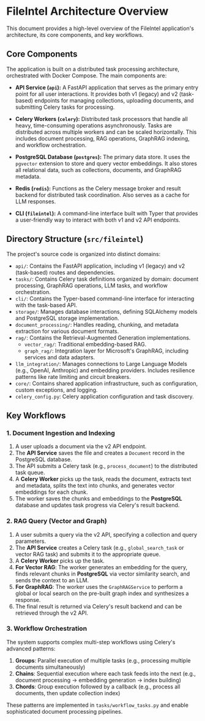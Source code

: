 # FileIntel Architecture Overview

This document provides a high-level overview of the FileIntel application's architecture, its core components, and key workflows.

## Core Components

The application is built on a distributed task processing architecture, orchestrated with Docker Compose. The main components are:

- **API Service (`api`):** A FastAPI application that serves as the primary entry point for all user interactions. It provides both v1 (legacy) and v2 (task-based) endpoints for managing collections, uploading documents, and submitting Celery tasks for processing.

- **Celery Workers (`celery`):** Distributed task processors that handle all heavy, time-consuming operations asynchronously. Tasks are distributed across multiple workers and can be scaled horizontally. This includes document processing, RAG operations, GraphRAG indexing, and workflow orchestration.

- **PostgreSQL Database (`postgres`):** The primary data store. It uses the `pgvector` extension to store and query vector embeddings. It also stores all relational data, such as collections, documents, and GraphRAG metadata.

- **Redis (`redis`):** Functions as the Celery message broker and result backend for distributed task coordination. Also serves as a cache for LLM responses.

- **CLI (`fileintel`):** A command-line interface built with Typer that provides a user-friendly way to interact with both v1 and v2 API endpoints.

## Directory Structure (`src/fileintel`)

The project's source code is organized into distinct domains:

- `api/`: Contains the FastAPI application, including v1 (legacy) and v2 (task-based) routes and dependencies.
- `tasks/`: Contains Celery task definitions organized by domain: document processing, GraphRAG operations, LLM tasks, and workflow orchestration.
- `cli/`: Contains the Typer-based command-line interface for interacting with the task-based API.
- `storage/`: Manages database interactions, defining SQLAlchemy models and PostgreSQL storage implementation.
- `document_processing/`: Handles reading, chunking, and metadata extraction for various document formats.
- `rag/`: Contains the Retrieval-Augmented Generation implementations.
  - `vector_rag/`: Traditional embedding-based RAG.
  - `graph_rag/`: Integration layer for Microsoft's GraphRAG, including services and data adapters.
- `llm_integration/`: Manages connections to Large Language Models (e.g., OpenAI, Anthropic) and embedding providers. Includes resilience patterns like rate limiting and circuit breakers.
- `core/`: Contains shared application infrastructure, such as configuration, custom exceptions, and logging.
- `celery_config.py`: Celery application configuration and task discovery.

## Key Workflows

### 1. Document Ingestion and Indexing

1.  A user uploads a document via the v2 API endpoint.
2.  The **API Service** saves the file and creates a `Document` record in the PostgreSQL database.
3.  The API submits a Celery task (e.g., `process_document`) to the distributed task queue.
4.  A **Celery Worker** picks up the task, reads the document, extracts text and metadata, splits the text into chunks, and generates vector embeddings for each chunk.
5.  The worker saves the chunks and embeddings to the **PostgreSQL** database and updates task progress via Celery's result backend.

### 2. RAG Query (Vector and Graph)

1.  A user submits a query via the v2 API, specifying a collection and query parameters.
2.  The **API Service** creates a Celery task (e.g., `global_search_task` or vector RAG task) and submits it to the appropriate queue.
3.  A **Celery Worker** picks up the task.
4.  **For Vector RAG**: The worker generates an embedding for the query, finds relevant chunks in **PostgreSQL** via vector similarity search, and sends the context to an LLM.
5.  **For GraphRAG**: The worker uses the `GraphRAGService` to perform a global or local search on the pre-built graph index and synthesizes a response.
6.  The final result is returned via Celery's result backend and can be retrieved through the v2 API.

### 3. Workflow Orchestration

The system supports complex multi-step workflows using Celery's advanced patterns:

1.  **Groups**: Parallel execution of multiple tasks (e.g., processing multiple documents simultaneously)
2.  **Chains**: Sequential execution where each task feeds into the next (e.g., document processing → embedding generation → index building)
3.  **Chords**: Group execution followed by a callback (e.g., process all documents, then update collection index)

These patterns are implemented in `tasks/workflow_tasks.py` and enable sophisticated document processing pipelines.
